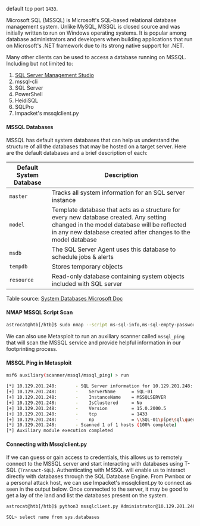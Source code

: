default tcp port `1433`.

Microsoft SQL (MSSQL) is Microsoft's SQL-based relational database management system. Unlike MySQL, MSSQL is closed source and was initially written to run on Windows operating systems. It is popular among database administrators and developers when building applications that run on Microsoft's .NET framework due to its strong native support for .NET. 

Many other clients can be used to access a database running on MSSQL. Including but not limited to:
1. [SQL Server Management Studio](https://docs.microsoft.com/en-us/sql/ssms/download-sql-server-management-studio-ssms?view=sql-server-ver15)
2. mssql-cli 	
3. SQL Server 
4. PowerShell 	
5. HeidiSQL 	
6. SQLPro 	
7. Impacket's mssqlclient.py

#### MSSQL Databases

MSSQL has default system databases that can help us understand the structure of all the databases that may be hosted on a target server. Here are the default databases and a brief description of each:

|Default System Database|Description|
|---|---|
|`master`|Tracks all system information for an SQL server instance|
|`model`|Template database that acts as a structure for every new database created. Any setting changed in the model database will be reflected in any new database created after changes to the model database|
|`msdb`|The SQL Server Agent uses this database to schedule jobs & alerts|
|`tempdb`|Stores temporary objects|
|`resource`|Read-only database containing system objects included with SQL server|
Table source: [System Databases Microsoft Doc](https://docs.microsoft.com/en-us/sql/relational-databases/databases/system-databases?view=sql-server-ver15)
#### NMAP MSSQL Script Scan

``` bash
astrocat@htb[/htb]$ sudo nmap --script ms-sql-info,ms-sql-empty-password,ms-sql-xp-cmdshell,ms-sql-config,ms-sql-ntlm-info,ms-sql-tables,ms-sql-hasdbaccess,ms-sql-dac,ms-sql-dump-hashes --script-args mssql.instance-port=1433,mssql.username=sa,mssql.password=,mssql.instance-name=MSSQLSERVER -sV -p 1433 10.129.201.248

```
We can also use Metasploit to run an auxiliary scanner called `mssql_ping` that will scan the MSSQL service and provide helpful information in our footprinting process.

#### MSSQL Ping in Metasploit
``` bash
msf6 auxiliary(scanner/mssql/mssql_ping) > run

[*] 10.129.201.248:       - SQL Server information for 10.129.201.248:
[+] 10.129.201.248:       -    ServerName      = SQL-01
[+] 10.129.201.248:       -    InstanceName    = MSSQLSERVER
[+] 10.129.201.248:       -    IsClustered     = No
[+] 10.129.201.248:       -    Version         = 15.0.2000.5
[+] 10.129.201.248:       -    tcp             = 1433
[+] 10.129.201.248:       -    np              = \\SQL-01\pipe\sql\query
[*] 10.129.201.248:       - Scanned 1 of 1 hosts (100% complete)
[*] Auxiliary module execution completed
```

#### Connecting with Mssqlclient.py

If we can guess or gain access to credentials, this allows us to remotely connect to the MSSQL server and start interacting with databases using T-SQL (`Transact-SQL`). Authenticating with MSSQL will enable us to interact directly with databases through the SQL Database Engine. From Pwnbox or a personal attack host, we can use Impacket's mssqlclient.py to connect as seen in the output below. Once connected to the server, it may be good to get a lay of the land and list the databases present on the system.
``` bash
astrocat@htb[/htb]$ python3 mssqlclient.py Administrator@10.129.201.248 -windows-auth

SQL> select name from sys.databases


```
